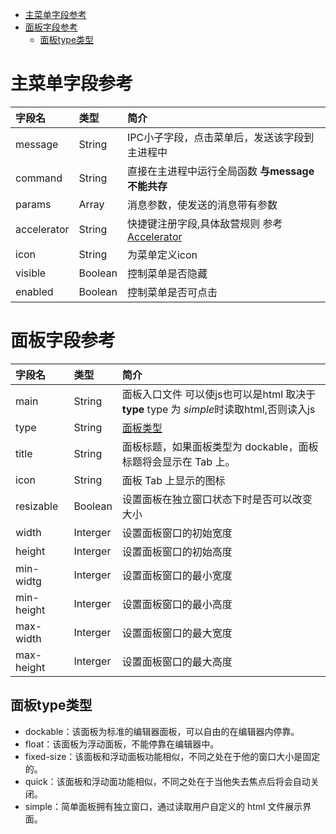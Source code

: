 <!--
 * @Author: guofeng
 * @Date: 2020-11-19 13:57:24
 * @LastEditTime: 2020-11-19 14:16:12
 * @LastEditors: guofeng
 * @Description: 
 * @FilePath: /markdown-notes/CocosCreator学习/编辑器扩展/字段参考.md
 * @
-->
<!-- TOC -->

- [主菜单字段参考](#主菜单字段参考)
- [面板字段参考](#面板字段参考)
    - [面板type类型](#面板type类型)

<!-- /TOC -->
# 主菜单字段参考

|字段名|类型|简介|
|:--|:--|:--|
|message|String|IPC小子字段，点击菜单后，发送该字段到主进程中|
|command|String|直接在主进程中运行全局函数 **与message不能共存**|
|params|Array|消息参数，使发送的消息带有参数|
|accelerator|String|快捷键注册字段,具体敌营规则 参考[Accelerator](https://github.com/atom/electron/blob/master/docs/api/accelerator.md)|
|icon|String|为菜单定义icon|
|visible|Boolean|控制菜单是否隐藏|
|enabled|Boolean|控制菜单是否可点击|

# 面板字段参考

|字段名|类型|简介|
|:--|:--|:--|
|main|String|面板入口文件 可以使js也可以是html 取决于**type** type 为 *simple*时读取html,否则读入js|
|type|String|[面板类型](#面板type类型)|
|title|String|面板标题，如果面板类型为 dockable，面板标题将会显示在 Tab 上。|
|icon|String|面板 Tab 上显示的图标|
|resizable|Boolean|设置面板在独立窗口状态下时是否可以改变大小|
|width|Interger|设置面板窗口的初始宽度|
|height|Interger|设置面板窗口的初始高度|
|min-widtg|Interger|设置面板窗口的最小宽度|
|min-height|Interger|设置面板窗口的最小高度|
|max-width|Interger|设置面板窗口的最大宽度|
|max-height|Interger|设置面板窗口的最大高度|

## 面板type类型
* dockable：该面板为标准的编辑器面板，可以自由的在编辑器内停靠。
* float：该面板为浮动面板，不能停靠在编辑器中。
* fixed-size：该面板和浮动面板功能相似，不同之处在于他的窗口大小是固定的。
* quick：该面板和浮动面功能相似，不同之处在于当他失去焦点后将会自动关闭。
* simple：简单面板拥有独立窗口，通过读取用户自定义的 html 文件展示界面。
